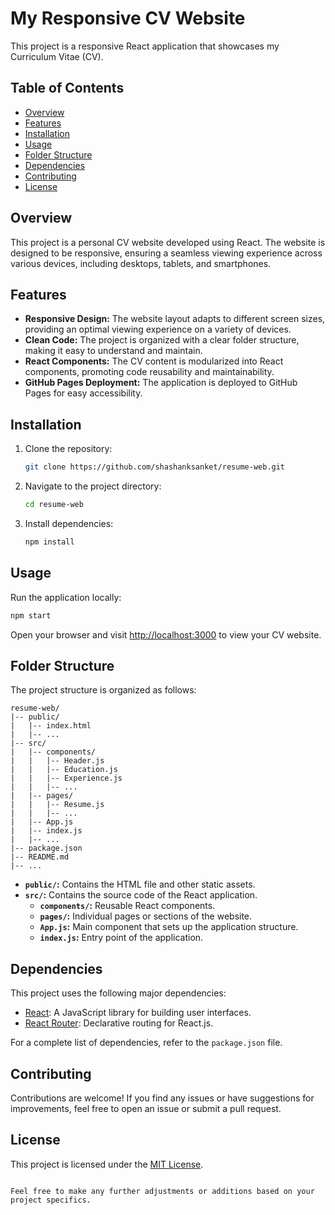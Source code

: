 # My Responsive CV Website

This project is a responsive React application that showcases my Curriculum Vitae (CV).

## Table of Contents
- [Overview](#overview)
- [Features](#features)
- [Installation](#installation)
- [Usage](#usage)
- [Folder Structure](#folder-structure)
- [Dependencies](#dependencies)
- [Contributing](#contributing)
- [License](#license)

## Overview

This project is a personal CV website developed using React. The website is designed to be responsive, ensuring a seamless viewing experience across various devices, including desktops, tablets, and smartphones.

## Features

- **Responsive Design:** The website layout adapts to different screen sizes, providing an optimal viewing experience on a variety of devices.
- **Clean Code:** The project is organized with a clear folder structure, making it easy to understand and maintain.
- **React Components:** The CV content is modularized into React components, promoting code reusability and maintainability.
- **GitHub Pages Deployment:** The application is deployed to GitHub Pages for easy accessibility.

## Installation

1. Clone the repository:
   ```bash
   git clone https://github.com/shashanksanket/resume-web.git
   ```

2. Navigate to the project directory:
   ```bash
   cd resume-web
   ```

3. Install dependencies:
   ```bash
   npm install
   ```

## Usage

Run the application locally:

```bash
npm start
```

Open your browser and visit [http://localhost:3000](http://localhost:3000) to view your CV website.

## Folder Structure

The project structure is organized as follows:

```
resume-web/
|-- public/
|   |-- index.html
|   |-- ...
|-- src/
|   |-- components/
|   |   |-- Header.js
|   |   |-- Education.js
|   |   |-- Experience.js
|   |   |-- ...
|   |-- pages/
|   |   |-- Resume.js
|   |   |-- ...
|   |-- App.js
|   |-- index.js
|   |-- ...
|-- package.json
|-- README.md
|-- ...
```

- **`public/`:** Contains the HTML file and other static assets.
- **`src/`:** Contains the source code of the React application.
  - **`components/`:** Reusable React components.
  - **`pages/`:** Individual pages or sections of the website.
  - **`App.js`:** Main component that sets up the application structure.
  - **`index.js`:** Entry point of the application.

## Dependencies

This project uses the following major dependencies:

- [React](https://reactjs.org/): A JavaScript library for building user interfaces.
- [React Router](https://reactrouter.com/): Declarative routing for React.js.

For a complete list of dependencies, refer to the `package.json` file.

## Contributing

Contributions are welcome! If you find any issues or have suggestions for improvements, feel free to open an issue or submit a pull request.

## License

This project is licensed under the [MIT License](LICENSE).
```

Feel free to make any further adjustments or additions based on your project specifics.
